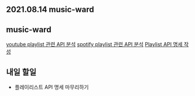 ## 2021.08.14 music-ward

## music-ward

[youtube playlist 관련 API 분석](https://github.com/OPGG-HACKTHON/MusicWard-Server/issues/27)
[spotify playlist 관련 API 분석](https://github.com/OPGG-HACKTHON/MusicWard-Server/issues/28)
[Playlist API 명세 작성](https://github.com/OPGG-HACKTHON/MusicWard-Server/issues/29)

## 내일 할일
 - 플레이리스트 API 명세 마무리하기